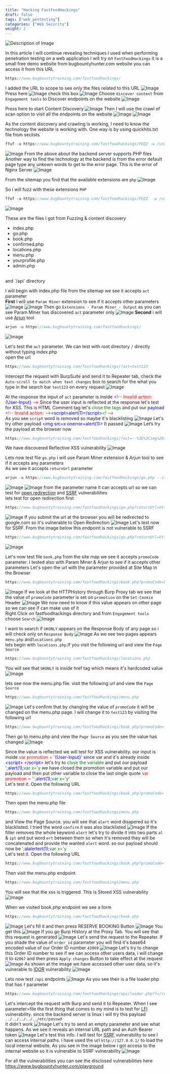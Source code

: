 ```yaml
---
title: "Hacking FastFoodHackings"
draft: false
tags: ["web_pentesting"]
categories: ["Web Security"]
weight: 2
---
```

![Description of Image](/images/fastfoodhackings/fastfoodhackings-poster.png)

In this article I will continue revealing techniques I used when performing penetration testing on a web application I will try on `FastFoodHackings` it is a  small free demo website from bugbountyhunter.com website you can access it from this URL
```php
https://www.bugbountytraining.com/fastfoodhackings/
```
I added the URL to scope to see only the files related to this URL
![Image](/images/fastfoodhackings/burp-scope.png)
Press here 
![Image](/images/fastfoodhackings/press-here-with-mouse.png)
check this box
![Image](/images/first-blood-v1/checkbox1.png)
Choose `discover content` from `Engagement tools` to Discover endpoints on the website 
![Image](/images/fastfoodhackings/content-discover1.png)

Press here to start Content Discovery
![Image](/images/fastfoodhackings/press-here-with-mouse2.png)
Then I will use the crawl of scan option to visit all the endpoints on the website
![Image](/images/fastfoodhackings/scan.png)
![Image](/images/fastfoodhackings/crawl.png)


As the content discovery and crawling is working, I need to know the technology the website is working with. One way is by using quickhits.txt file from seclists 
```php
ffuf -u https://www.bugbountytraining.com/fastfoodhackings/FUZZ -w /usr/share/seclists/Discovery/Web-Content/quickhits.txt 
```
![Image](/images/fastfoodhackings/ffuf1.png)
From the above about the backend server supports PHP files
<br>
Another way to find the technology at the backend is from the error default page type any unkown words to get to the error page. This is the error of Nginx Server
![Image](/images/first-blood-v1/nginx-default-page.png)

From the sitemap you find that the available extensions are `php`
![Image](/images/fastfoodhackings/sitemap-3.png) 

So i will fuzz with these extensions `PHP`
```php
ffuf -u https://www.bugbountytraining.com/fastfoodhackings/FUZZ  -w /usr/share/seclists/Discovery/Web-Content/raft-small-words-lowercase.txt -e .php
```
![Image](/images/fastfoodhackings/fuzzing1.png) 

These are the files I got from Fuzzing & content discovery
- index.php
- go.php
- book.php
- confirmed.php
- locations.php
- menu.php
- yourprofile.php
- admin.php
<br>
and `/api` directory

I will begin with index.php file from the sitemap we see it accepts `act` parameter
<br>
**First** I will use `Param Miner` extension to see if it accepts other parameters
![Image](/images/fastfoodhackings/param-miner1.png) 
![Image](/images/first-blood-v1/param-miner-guess2.png) 
Then go `Extensions - Param Miner - Output` as you can see Param Miner has discovered `act` parameter only
![Image](/images/fastfoodhackings/param-miner2.png) 
**Second** i will use [Arjun](https://github.com/s0md3v/Arjun) tool
```php
arjun -u https://www.bugbountytraining.com/fastfoodhackings/
```
![Image](/images/fastfoodhackings/arjun1.png) 

Let's test the `act` parameter. We can test with root directory `/` directly without typing index.php 
<br>
open the url
```php
https://www.bugbountytraining.com/fastfoodhackings/?act=test123
```
Intercept the request with BurpSuite and send it to Repeater tab, check the `Auto-scroll to match when text changes` box to search for the what you type in the search bar `test123` on every request
![Image](/images/fastfoodhackings/Repeater-checkbox1.png) 

At the response the input of `act` parameter is inside 
<span style="color: red;">&lt;!--  Invalid action:</span>
<span style="color: blue;">{User-Input}</span>
<span style="color: red;">--&gt;</span>
Since the user input is reflected at the response let's test for XSS. This is HTML Comment tag let's <span style="color: green;">close the tags</span> and put our <span style="color: blue;">payload</span>
<br>
 <span style="color: red;">&lt;!--  Invalid action:</span>
 <span style="color: green;">--></span><span style="color: blue;">&lt;script&gt;alert(1)&lt;/script&gt;</span><span style="color: green;"><!</span>
 <span style="color: red;">--&gt;</span>
 <br>
 As you see `script` word is removed so maybe it's blacklisting
![Image](/images/fastfoodhackings/Root-Repeater-test1.png) 
 Let's try other payload  <span style="color: blue;">&lt;img src=x onerror=alert(1)&gt;</span>
It passed
![Image](/images/fastfoodhackings/Root-Repeater-test2.png) 
Let’s try the payload at the browser now
```php
https://www.bugbountytraining.com/fastfoodhackings/?act=--%3E%3Cimg%20src=x%20onerror=alert(1)%3C!--
```
We have discovered Reflective XSS vulnerability
![Image](/images/fastfoodhackings/Root-xss1.png) 

Lets now test file `go.php` i will use Param Miner extension & Arjun tool to see if it accepts any parameters
<br>
As we see it accepts `returnUrl` parameter
```php
arjun -u https://www.bugbountytraining.com/fastfoodhackings/go.php --stable
```
![Image](/images/fastfoodhackings/arjun2.png) 
![Image](/images/fastfoodhackings/param-miner3.png) 
from the parameter name it can accepts url so we can test for [open redirection](https://cheatsheetseries.owasp.org/cheatsheets/Unvalidated_Redirects_and_Forwards_Cheat_Sheet.html) and [SSRF](https://owasp.org/Top10/A10_2021-Server-Side_Request_Forgery_%28SSRF%29/) vulnerabilities
<br>
lets test for open redirection first
```php
https://www.bugbountytraining.com/fastfoodhackings/go.php?returnUrl=https://google.com
```
![Image](/images/fastfoodhackings/openredirect1.png) 
If you submit the url at the browser you will be redirected to google.com so it's vulnerable to Open Redirection
![Image](/images/fastfoodhackings/openredirect1.1.png) 
Let's test now for SSRF. From the image below this endpoint is not vulnerable to SSRF
```php
https://www.bugbountytraining.com/fastfoodhackings/go.php?returnUrl=http://127.0.0.1
```
![Image](/images/fastfoodhackings/ssrf-fail1.png) 

Let's now test file `book.php` from the site map we see it accepts `promoCode` parameter. I tested also with Param Miner & Arjun to see if it accepts other parameters
Let's open the url with the parameter provided at Site Map in the Browser
```php
https://www.bugbountytraining.com/fastfoodhackings/book.php?promoCode=UKONLY
```
![Image](/images/fastfoodhackings/bookpage1.png) 
If we look at the HTTPHistory through Burp Proxy tab we see that the value of `promoCode` parameter is set on `promotion` on the `Set-Cookie` Header
![Image](/images/fastfoodhackings/book-proxy-promocode.png) 
We now need to know if this value appears on other page so we can see if can make use of it 
<br>
Right Click on fastfoodhackings directory and from `Engagement tools` choose `Search`
![Image](/images/fastfoodhackings/search-promotion.png) 

I want to search if `UKONLY` appears on the Response Body of any page so i will check only on `Response Body` 
![Image](/images/fastfoodhackings/ukonly-search.png) 
As we see two pages appears `menu.php` and`locations.php`
<br>
lets begin with `locations.php`.If you visit the following url and view the `Page Source`
```php
https://www.bugbountytraining.com/fastfoodhackings/locations.php
```
You will see that `UKONLY` is inside href tag which means it's hardcoded value
![Image](/images/fastfoodhackings/locations-ukpromo.png) 

lets see now the menu.php file. visit the following url and view the `Page Source`
```php
https://www.bugbountytraining.com/fastfoodhackings/menu.php
```
![Image](/images/fastfoodhackings/menu-php-promotionparameter1.png) 
Let's confirm that by changing the value of `promoCode` it will be changed on the menu.php page. I will change it to `test123` by visiting the following url 
```php
https://www.bugbountytraining.com/fastfoodhackings/book.php?promoCode=test123
```
Then go to menu.php and view the `Page Source` as you see the value has changed
![Image](/images/fastfoodhackings/menu-php-promotionparameter2.png) 

Since the value is reflected we will test for XSS vulnerability. our input is inside
<span style="color: red;">var promotion = &apos;</span><span style="color: blue;">{User-Input}</span><span style="color: red;">&apos;</span>
since var and it's already inside <span style="color: blue;">&lt;script&gt; &lt;/script&gt;</span>
let's try to <span style="color: green;">close the variable</span> and put our payload 
<span style="color: green;">&apos;;</span><span style="color: blue;">alert(1);</span><span style="color: green;">var x=&apos;y</span>
we have closed the promotion variable and put our payload and then put other variable to close the last single quote
<span style="color: red;">var promotion = &apos;</span><span style="color: blue;"><span style="color: green;">&apos;;</span><span style="color: blue;">alert(1);</span><span style="color: green;">var x=&apos;y</span></span><span style="color: red;">&apos;</span>
<br>
Let's test it. Open the following URL
```php
https://www.bugbountytraining.com/fastfoodhackings/book.php?promoCode=';alert(1);var x='y
```
Then open the menu.php file 
```php
https://www.bugbountytraining.com/fastfoodhackings/menu.php
```
and View the Page Source. you will see that `alert` word disapered so it's blacklisted. I tried the word `confirm` it was also blacklisted
![Image](/images/fastfoodhackings/menu-php-promotionparameter3.png) 
If the filter removes the whole keyword `alert` let's try to divide it into two parts `al` & `ipt` and put word `ert` between them so when it's removed they will be concatenated and provide the wanted `alert` word. so our payload should now be 
<span style="color: green;">&apos;;</span><span style="color: blue;">alalertert(1);</span><span style="color: green;">var x=&apos;y</span>
<br>
Let's test it. Open the following URL

```php
https://www.bugbountytraining.com/fastfoodhackings/book.php?promoCode=';alalertert(1);var x='y
```
Then visit the menu.php endpoint
```php
https://www.bugbountytraining.com/fastfoodhackings/menu.php
```
You will see that the xss is triggered. This is Stored XSS vulnerability
![Image](/images/fastfoodhackings/menu-xss1.png) 

When we visited book.php endpoint we see a form 
```php
https://www.bugbountytraining.com/fastfoodhackings/book.php
```
![Image](/images/fastfoodhackings/book-form1.png) 
Let's fill it and then press RESERVE BOOKING Button
![Image](/images/fastfoodhackings/book-form2.png) 
You get this
![Image](/images/fastfoodhackings/book-form3.png) 
If you go Burp History at the Proxy Tab. You will see that this request is generated
![Image](/images/fastfoodhackings/book-form4.png)
Let's send the request to the Repeater. If you shade the value of `order_id` parameter you will find it's base64 encoded value of our Order ID number `42069`
![Image](/images/fastfoodhackings/book-form5.png)
Let's try to change this Order ID number to see if we can access other users data, i will change it to `42067` and then press `Apply changes` Button to take effect at the request
![Image](/images/fastfoodhackings/book-form6.png)
As shown at the image we have accessed other user data, so it's vulnerable to [IDOR](https://cheatsheetseries.owasp.org/cheatsheets/Insecure_Direct_Object_Reference_Prevention_Cheat_Sheet.html) vulnerability
![Image](/images/fastfoodhackings/book-form7.png)

Lets now test `/api` endpoints
![Image](/images/fastfoodhackings/api-sitemap1.png)
As you see their is a file loader.php that has `f` parameter
```php
https://www.bugbountytraining.com/fastfoodhackings/api/loader.php?f=/reviews.php
```
Let's intercept the request with Burp and send it to Repeater. When I see parameter=file the first thing that comes to my mind is to test for [LFI](https://owasp.org/www-community/attacks/Path_Traversal) vulnerability. since the backend server is linux i will try this payload `../../../../../etc/passwd`
<br>
It didn't work
![Image](/images/fastfoodhackings/etc-passwd-payload.png)
Let's try to send an empty parameter and see what happens. As we see it reveals an internal URL path and an Auth Bearer token
![Image](/images/fastfoodhackings/loader-file-empty-payload.png)
Let's test this info. I will test for [SSRF](https://owasp.org/Top10/A10_2021-Server-Side_Request_Forgery_%28SSRF%29/) vulnerability to see I can access internal paths. i have used the url `http://127.0.0.1/` to load the local internal website. As you see in the image below i got access to the internal website so it is vulnerable to SSRF vulnerability
![Image](/images/fastfoodhackings/ssrf1.png)

For all the vulnerabilities you can see the disclosed vulnerabilities here
https://www.bugbountyhunter.com/playground